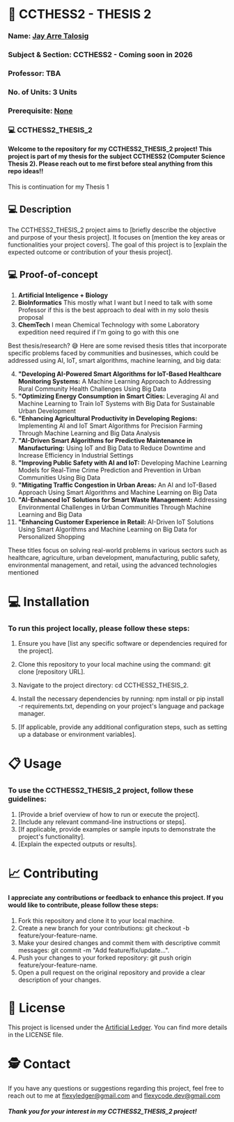 # 💫 CCTHESS2 - THESIS 2

### Name: [Jay Arre Talosig](https://github.com/flexycode)  
### Subject & Section: CCTHESS2 - Coming soon in 2026 
### Professor: TBA  
### No. of Units: 3 Units
### Prerequisite: [None](https://www.youtube.com/watch?v=KyUVo8ijZ98)

### 💻 CCTHESS2_THESIS_2

#### Welcome to the repository for my CCTHESS2_THESIS_2 project! This project is part of my thesis for the subject CCTHESS2 (Computer Science Thesis 2). Please reach out to me first before steal anything from this repo ideas!!
This is continuation for my Thesis 1

## 💻 Description
The CCTHESS2_THESIS_2 project aims to [briefly describe the objective and purpose of your thesis project]. It focuses on [mention the key areas or functionalities your project covers]. The goal of this project is to [explain the expected outcome or contribution of your thesis project].

## 💻 Proof-of-concept
1. **Artificial Inteligence + Biology**
2. **BioInformatics** This mostly what I want but I need to talk with some Professor if this is the best approach to deal with in my solo thesis proposal
3. **ChemTech** I mean Chemical Technology with some Laboratory expedition need required if I'm going to go with this one
   
Best thesis/research? 😅
Here are some revised thesis titles that incorporate specific problems faced by communities and businesses, which could be addressed using AI, IoT, smart algorithms, machine learning, and big data:

4. **"Developing AI-Powered Smart Algorithms for IoT-Based Healthcare Monitoring Systems:** A Machine Learning Approach to Addressing Rural Community Health Challenges Using Big Data
5. **"Optimizing Energy Consumption in Smart Cities:** Leveraging AI and Machine Learning to Train IoT Systems with Big Data for Sustainable Urban Development
6. **"Enhancing Agricultural Productivity in Developing Regions:** Implementing AI and IoT Smart Algorithms for Precision Farming Through Machine Learning and Big Data Analysis
7. **"AI-Driven Smart Algorithms for Predictive Maintenance in Manufacturing:** Using IoT and Big Data to Reduce Downtime and Increase Efficiency in Industrial Settings
8. **"Improving Public Safety with AI and IoT:** Developing Machine Learning Models for Real-Time Crime Prediction and Prevention in Urban Communities Using Big Data
9. **"Mitigating Traffic Congestion in Urban Areas:** An AI and IoT-Based Approach Using Smart Algorithms and Machine Learning on Big Data
10. **"AI-Enhanced IoT Solutions for Smart Waste Management:** Addressing Environmental Challenges in Urban Communities Through Machine Learning and Big Data
11. **"Enhancing Customer Experience in Retail:** AI-Driven IoT Solutions Using Smart Algorithms and Machine Learning on Big Data for Personalized Shopping

These titles focus on solving real-world problems in various sectors such as healthcare, agriculture, urban development, manufacturing, public safety, environmental management, and retail, using the advanced technologies mentioned

# 💻 Installation    
### To run this project locally, please follow these steps:

1. Ensure you have [list any specific software or dependencies required for the project].
2. Clone this repository to your local machine using the command: git clone [repository URL].
3. Navigate to the project directory: cd CCTHESS2_THESIS_2.
4. Install the necessary dependencies by running: npm install or pip install -r requirements.txt, depending on your project's language and package manager.

5. [If applicable, provide any additional configuration steps, such as setting up a database or environment variables].
   
# 📋 Usage
### To use the CCTHESS2_THESIS_2 project, follow these guidelines:

1. [Provide a brief overview of how to run or execute the project].
2. [Include any relevant command-line instructions or steps].
3. [If applicable, provide examples or sample inputs to demonstrate the project's functionality].
4. [Explain the expected outputs or results].

# 📈 Contributing 

#### I appreciate any contributions or feedback to enhance this project. If you would like to contribute, please follow these steps:

1. Fork this repository and clone it to your local machine.
2. Create a new branch for your contributions: git checkout -b feature/your-feature-name.
3. Make your desired changes and commit them with descriptive commit messages: git commit -m "Add feature/fix/update...".
4. Push your changes to your forked repository: git push origin feature/your-feature-name.
5. Open a pull request on the original repository and provide a clear description of your changes.

# 🔐 License
This project is licensed under the [Artificial Ledger](https://github.com/Artificial-Ledger-Technology). You can find more details in the LICENSE file.

# 🕵️ Contact
If you have any questions or suggestions regarding this project, feel free to reach out to me at flexyledger@gmail.com and flexycode.dev@gmail.com

##### Thank you for your interest in my CCTHESS2_THESIS_2 project!


